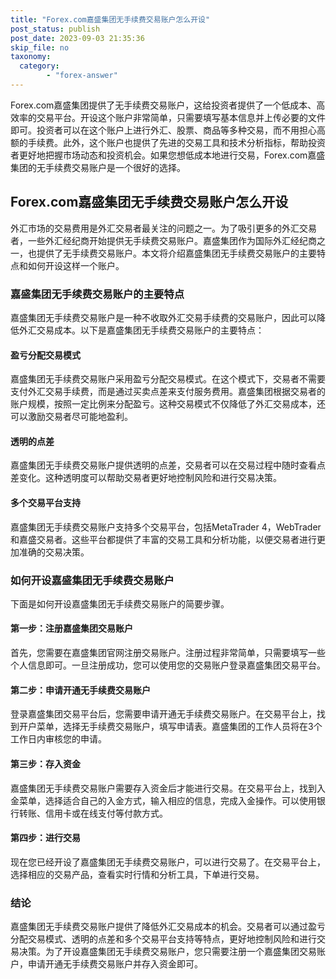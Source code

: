```yaml
---
title: "Forex.com嘉盛集团无手续费交易账户怎么开设"
post_status: publish
post_date: 2023-09-03 21:35:36
skip_file: no
taxonomy:
  category:
        - "forex-answer"
---
```


Forex.com嘉盛集团提供了无手续费交易账户，这给投资者提供了一个低成本、高效率的交易平台。开设这个账户非常简单，只需要填写基本信息并上传必要的文件即可。投资者可以在这个账户上进行外汇、股票、商品等多种交易，而不用担心高额的手续费。此外，这个账户也提供了先进的交易工具和技术分析指标，帮助投资者更好地把握市场动态和投资机会。如果您想低成本地进行交易，Forex.com嘉盛集团的无手续费交易账户是一个很好的选择。

## Forex.com嘉盛集团无手续费交易账户怎么开设

外汇市场的交易费用是外汇交易者最关注的问题之一。为了吸引更多的外汇交易者，一些外汇经纪商开始提供无手续费交易账户。嘉盛集团作为国际外汇经纪商之一，也提供了无手续费交易账户。本文将介绍嘉盛集团无手续费交易账户的主要特点和如何开设这样一个账户。

### 嘉盛集团无手续费交易账户的主要特点

嘉盛集团无手续费交易账户是一种不收取外汇交易手续费的交易账户，因此可以降低外汇交易成本。以下是嘉盛集团无手续费交易账户的主要特点：

#### 盈亏分配交易模式

嘉盛集团无手续费交易账户采用盈亏分配交易模式。在这个模式下，交易者不需要支付外汇交易手续费，而是通过买卖点差来支付服务费用。嘉盛集团根据交易者的账户规模，按照一定比例来分配盈亏。这种交易模式不仅降低了外汇交易成本，还可以激励交易者尽可能地盈利。

#### 透明的点差

嘉盛集团无手续费交易账户提供透明的点差，交易者可以在交易过程中随时查看点差变化。这种透明度可以帮助交易者更好地控制风险和进行交易决策。

#### 多个交易平台支持

嘉盛集团无手续费交易账户支持多个交易平台，包括MetaTrader 4，WebTrader和嘉盛交易者。这些平台都提供了丰富的交易工具和分析功能，以便交易者进行更加准确的交易决策。

### 如何开设嘉盛集团无手续费交易账户

下面是如何开设嘉盛集团无手续费交易账户的简要步骤。

#### 第一步：注册嘉盛集团交易账户

首先，您需要在嘉盛集团官网注册交易账户。注册过程非常简单，只需要填写一些个人信息即可。一旦注册成功，您可以使用您的交易账户登录嘉盛集团交易平台。

#### 第二步：申请开通无手续费交易账户

登录嘉盛集团交易平台后，您需要申请开通无手续费交易账户。在交易平台上，找到开户菜单，选择无手续费交易账户，填写申请表。嘉盛集团的工作人员将在3个工作日内审核您的申请。

#### 第三步：存入资金

嘉盛集团无手续费交易账户需要存入资金后才能进行交易。在交易平台上，找到入金菜单，选择适合自己的入金方式，输入相应的信息，完成入金操作。可以使用银行转账、信用卡或在线支付等付款方式。

#### 第四步：进行交易

现在您已经开设了嘉盛集团无手续费交易账户，可以进行交易了。在交易平台上，选择相应的交易产品，查看实时行情和分析工具，下单进行交易。

### 结论

嘉盛集团无手续费交易账户提供了降低外汇交易成本的机会。交易者可以通过盈亏分配交易模式、透明的点差和多个交易平台支持等特点，更好地控制风险和进行交易决策。为了开设嘉盛集团无手续费交易账户，您只需要注册一个嘉盛集团交易账户，申请开通无手续费交易账户并存入资金即可。